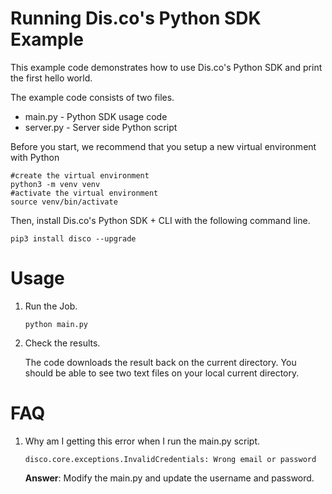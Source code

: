 # Running Dis.co's Python SDK Example

This example code demonstrates how to use Dis.co's Python SDK and print the first hello world.

The example code consists of two files.

- main.py - Python SDK usage code
- server.py - Server side Python script 

Before you start, we recommend that you setup a new virtual environment with Python

```
#create the virtual environment
python3 -m venv venv 
#activate the virtual environment
source venv/bin/activate
``` 

Then, install Dis.co's Python SDK + CLI with the following command line.

```
pip3 install disco --upgrade
```

# Usage
1. Run the Job. 

	```
	python main.py
	```

2. Check the results.

	The code downloads the result back on the current directory. You should be able to see two text files on your local current directory. 


# FAQ

1. Why am I getting this error when I run the main.py script.

	```
	disco.core.exceptions.InvalidCredentials: Wrong email or password
	```

	**Answer**: Modify the main.py and update the username and password. 

